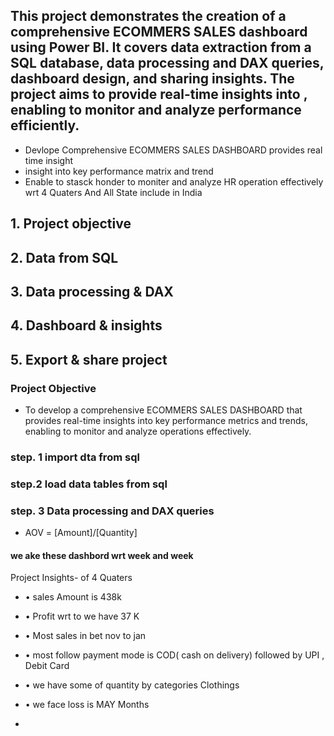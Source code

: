 ## This project demonstrates the creation of a comprehensive ECOMMERS SALES  dashboard using Power BI. It covers data extraction from a SQL database, data processing and DAX queries, dashboard design, and sharing insights. The project aims to provide real-time insights into , enabling to monitor and analyze performance efficiently.  


- Devlope Comprehensive ECOMMERS SALES DASHBOARD  provides real time insight  
- insight into key performance matrix and trend 
- Enable to stasck honder to moniter and analyze HR operation effectively wrt 4 Quaters And All State include in India 


## 1. Project objective
## 2. Data from SQL
## 3. Data processing & DAX
## 4. Dashboard & insights
## 5. Export & share project

### Project Objective

- To develop a comprehensive ECOMMERS SALES DASHBOARD that
provides real-time insights into key
performance metrics and trends,
enabling  to monitor
and analyze  operations
effectively.

### step. 1 import dta from sql   

### step.2 load data tables from sql 

### step. 3 Data processing and DAX queries   
- AOV = [Amount]/[Quantity]


#### we ake these dashbord wrt week and week 


Project Insights- of 4 Quaters 

- • sales Amount is 438k 

- • Profit wrt to we have 37 K 

- •  Most sales in bet nov to jan  

- • most follow payment mode is COD( cash on delivery) followed by UPI , Debit Card 

- • we have some of quantity by categories Clothings 

- • we face loss is MAY Months 

-

 



